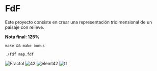 # FdF

Este proyecto consiste en crear una representación tridimensional de un paisaje con relieve.

**Nota final:  125%** 

`make && make bonus` 

`./fdf map.fdf` 

![Fractol](https://user-images.githubusercontent.com/59937322/122784816-164c2500-d2b3-11eb-9670-efeebfb257c2.png)
![42](https://user-images.githubusercontent.com/59937322/122784830-18ae7f00-d2b3-11eb-9cde-2b76e31d73cb.png)
![elemt42](https://user-images.githubusercontent.com/59937322/122784836-19dfac00-d2b3-11eb-8cdb-eee92a68d107.png)
![t1](https://user-images.githubusercontent.com/59937322/122784834-19471580-d2b3-11eb-9893-956fd8123239.png)
